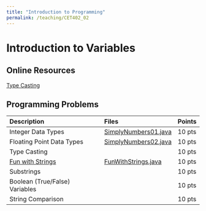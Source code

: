 ```yaml
---
title: "Introduction to Programming"
permalink: /teaching/CET402_02
---
```


# Introduction to Variables

## Online Resources
[Type Casting](https://www.geeksforgeeks.org/type-conversion-java-examples/)


## Programming Problems

| Description                                                            |Files                                                       | Points |
| :----------------------                                                | :-----                                                     | :----  |
| Integer Data Types                                                     | [SimplyNumbers01.java](/files/CET402/SimplyNumbers01.java) | 10 pts |
| Floating Point Data Types                                              | [SimplyNumbers02.java](/files/CET402/SimplyNumbers02.java) | 10 pts |
| Type Casting		                             													 |															                              | 10 pts |
| [Fun with Strings](/files/CET402/02_FunWithStrings.pdf)                                                       | [FunWithStrings.java](/files/CET402/FunWithStrings.java)   | 10 pts |
| Substrings															 |                                                            | 10 pts |
| Boolean (True/False) Variables										 |															  | 10 pts |
| String Comparison														 |															  | 10 pts |
